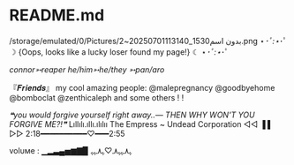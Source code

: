 # README.md
/storage/emulated/0/Pictures/بدون اسم1530_20250701113140~2.png
⋆*･ﾟ:⋆*･ﾟ☽ {Oops, looks like a lucky loser found my page!} ☾ ⋆*･ﾟ:⋆*･ﾟ

*connor➳reaper*
*he/him➳he/they*
*➳pan/aro*

『𝑭𝒓𝒊𝒆𝒏𝒅𝒔』
my cool amazing people: @malepregnancy @goodbyehome @bomboclat @zenthicaleph and some others ! !

*❝you would forgive yourself right away..— THEN WHY WON'T YOU FORGIVE ME?!❞*
  Lıllılı.ıllı.ılılıı
         The Empress ~ Undead Corporation
                   ◁◁    ▐ ▌     ▷▷
2:18━━━━━━━━━━♡━━━2:55

volυмe : ▁▂▃▄▅▆▇▉
ﮩ٨ـﮩﮩ٨ـ♡ﮩ٨ـﮩﮩ

